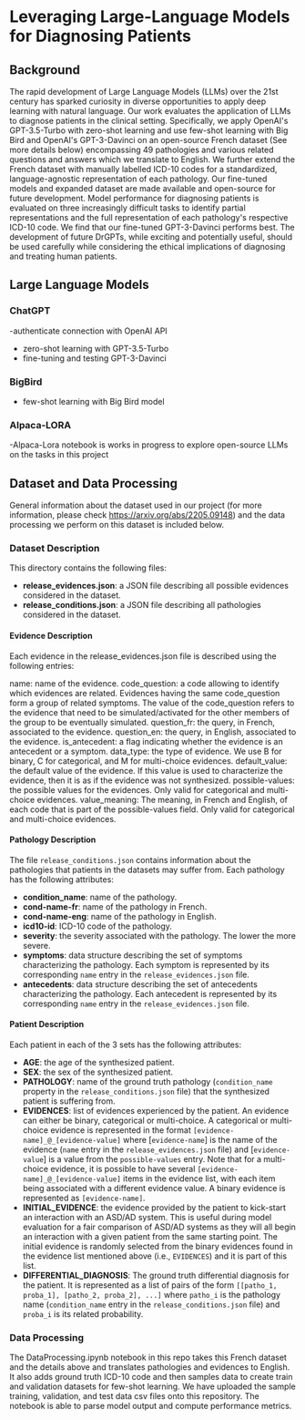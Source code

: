 # Leveraging Large-Language Models for Diagnosing Patients
## Background
The rapid development of Large Language Models (LLMs) over the 21st century has sparked curiosity in diverse opportunities to apply deep learning with natural language. Our work evaluates the application of LLMs to diagnose patients in the clinical setting. Specifically, we apply OpenAI's GPT-3.5-Turbo with zero-shot learning and use few-shot learning with Big Bird and OpenAI's GPT-3-Davinci on an open-source French dataset (See more details below) encompassing 49 pathologies and various related questions and answers which we translate to English. We further extend the French dataset with manually labelled ICD-10 codes for a standardized, language-agnostic representation of each pathology. Our fine-tuned models and expanded dataset are made available and open-source for future development. Model performance for diagnosing patients is evaluated on three increasingly difficult tasks to identify partial representations and the full representation of each pathology's respective ICD-10 code. We find that our fine-tuned GPT-3-Davinci performs best. The development of future DrGPTs, while exciting and potentially useful, should be used carefully while considering the ethical implications of diagnosing and treating human patients.
## Large Language Models
### ChatGPT
-authenticate connection with OpenAI API
- zero-shot learning with GPT-3.5-Turbo
- fine-tuning and testing GPT-3-Davinci

### BigBird
- few-shot learning with Big Bird model

### Alpaca-LORA
-Alpaca-Lora notebook is works in progress to explore open-source LLMs on the tasks in this project

## Dataset and Data Processing
General information about the dataset used in our project (for more information, please check https://arxiv.org/abs/2205.09148) and the data processing we perform on this dataset is included below.

### Dataset Description
This directory contains the following files:
   - **release_evidences.json**: a JSON file describing all possible evidences considered in the dataset.
   - **release_conditions.json**: a JSON file describing all pathologies considered in the dataset.
   
#### Evidence Description
Each evidence in the release_evidences.json file is described using the following entries:

name: name of the evidence.
code_question: a code allowing to identify which evidences are related. Evidences having the same code_question form a group of related symptoms. The value of the code_question refers to the evidence that need to be simulated/activated for the other members of the group to be eventually simulated.
question_fr: the query, in French, associated to the evidence.
question_en: the query, in English, associated to the evidence.
is_antecedent: a flag indicating whether the evidence is an antecedent or a symptom.
data_type: the type of evidence. We use B for binary, C for categorical, and M for multi-choice evidences.
default_value: the default value of the evidence. If this value is used to characterize the evidence, then it is as if the evidence was not synthesized.
possible-values: the possible values for the evidences. Only valid for categorical and multi-choice evidences.
value_meaning: The meaning, in French and English, of each code that is part of the possible-values field. Only valid for categorical and multi-choice evidences.

#### Pathology Description
The file `release_conditions.json` contains information about the pathologies that patients in the datasets may suffer from. Each pathology has the following attributes:
   - **condition_name**: name of the pathology.
   - **cond-name-fr**: name of the pathology in French.
   - **cond-name-eng**: name of the pathology in English.
   - **icd10-id**: ICD-10 code of the pathology.
   - **severity**: the severity associated with the pathology. The lower the more severe.
   - **symptoms**: data structure describing the set of symptoms characterizing the pathology. Each symptom is represented by its corresponding `name` entry in the  `release_evidences.json` file.
   - **antecedents**: data structure describing the set of antecedents characterizing the pathology. Each antecedent is represented by its corresponding `name` entry in the  `release_evidences.json` file.

#### Patient Description

Each patient in each of the 3 sets has the following attributes:
   - **AGE**: the age of the synthesized patient.
   - **SEX**: the sex of the synthesized patient.
   - **PATHOLOGY**: name of the ground truth pathology (`condition_name` property in the `release_conditions.json` file) that the synthesized patient is suffering from.
   - **EVIDENCES**: list of evidences experienced by the patient. An evidence can either be binary, categorical or  multi-choice. A categorical or multi-choice evidence is represented in the format `[evidence-name]_@_[evidence-value]` where [`evidence-name`] is the name of the evidence (`name` entry in the `release_evidences.json` file) and [`evidence-value`] is a value from the `possible-values` entry. Note that for a multi-choice evidence, it is possible to have several `[evidence-name]_@_[evidence-value]` items in the evidence list, with each item being associated with a different evidence value. A binary evidence is represented as `[evidence-name]`.
   - **INITIAL_EVIDENCE**: the evidence provided by the patient to kick-start an interaction with an ASD/AD system. This is useful during model evaluation for a fair comparison of ASD/AD systems as they will all begin an interaction with a given patient from the same starting point. The initial evidence is randomly selected from the binary evidences found in the evidence list mentioned above (i.e., `EVIDENCES`) and it is part of this list.
   - **DIFFERENTIAL_DIAGNOSIS**: The ground truth differential diagnosis for the patient. It is represented as a list of pairs of the form `[[patho_1, proba_1], [patho_2, proba_2], ...]` where `patho_i` is the pathology name (`condition_name` entry in the `release_conditions.json` file) and `proba_i` is its related probability.

### Data Processing
The DataProcessing.ipynb notebook in this repo takes this French dataset and the details above and translates pathologies and evidences to English. It also adds ground truth ICD-10 code and then samples data to create train and validation datasets for few-shot learning. We have uploaded the sample training, validation, and test data csv files onto this repository. The notebook is able to parse model output and compute performance metrics.

